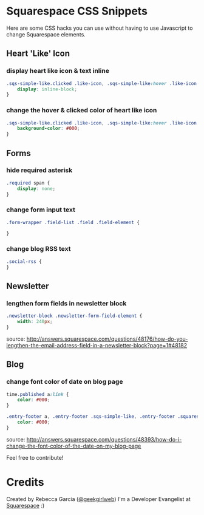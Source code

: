Squarespace CSS Snippets
========================
Here are some CSS hacks you can use without having to use Javascript to change Squarespace elements.


## Heart 'Like' Icon 
### display heart like icon & text inline
```css
.sqs-simple-like.clicked .like-icon, .sqs-simple-like:hover .like-icon {
	display: inline-block;
}
```

### change the hover & clicked color of heart like icon
```css
.sqs-simple-like.clicked .like-icon, .sqs-simple-like:hover .like-icon {
	background-color: #000;
}
```

## Forms

### hide required asterisk
```css
.required span {
	display: none;
}
```

### change form input text
```css
.form-wrapper .field-list .field .field-element {

}
```

### change blog RSS text
```css
.social-rss { 
}
```

## Newsletter

### lengthen form fields in newsletter block
```css
.newsletter-block .newsletter-form-field-element {
	width: 240px;
}
```
source: http://answers.squarespace.com/questions/48176/how-do-you-lengthen-the-email-address-field-in-a-newsletter-block?page=1#48182

## Blog

### change font color of date on blog page
```css
time.published a:link {
	color: #000;
}

.entry-footer a, .entry-footer .sqs-simple-like, .entry-footer .squarespace-social-buttons {
	color: #000;
}
```
source: http://answers.squarespace.com/questions/48393/how-do-i-change-the-font-color-of-the-date-on-my-blog-page

Feel free to contribute!

Credits
========

Created by Rebecca Garcia ([@geekgirlweb](http://twitter.com/geekgirlweb)) I'm a Developer Evangelist at [Squarespace](http://squarespace.com) :)